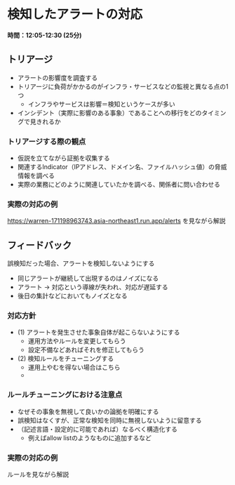 # 検知したアラートの対応

**時間：12:05-12:30 (25分)**

## トリアージ

- アラートの影響度を調査する
- トリアージに負荷がかかるのがインフラ・サービスなどの監視と異なる点の1つ
  - インフラやサービスは影響＝検知というケースが多い
- インシデント（実際に影響のある事象）であることへの移行をどのタイミングで見きれるか

### トリアージする際の観点

- 仮説を立てながら証拠を収集する
- 関連するIndicator（IPアドレス、ドメイン名、ファイルハッシュ値）の脅威情報を調べる
- 実際の業務にどのように関連していたかを調べる、関係者に問い合わせる

### 実際の対応の例

https://warren-171198963743.asia-northeast1.run.app/alerts を見ながら解説

## フィードバック

誤検知だった場合、アラートを検知しないようにする

- 同じアラートが継続して出現するのはノイズになる
- アラート → 対応という導線が失われ、対応が遅延する
- 後日の集計などにおいてもノイズとなる

### 対応方針

- (1) アラートを発生させた事象自体が起こらないようにする
  - 運用方法やルールを変更してもらう
  - 設定不備などあればそれを修正してもらう
- (2) 検知ルールをチューニングする
  - 運用上やむを得ない場合はこちら
  - 

### ルールチューニングにおける注意点

- なぜその事象を無視して良いかの論拠を明確にする
- 誤検知はなくすが、正常な検知を同時に無視しないように留意する
- （記述言語・設定的に可能であれば）なるべく構造化する
  - 例えばallow listのようなものに追加するなど

### 実際の対応の例

ルールを見ながら解説
